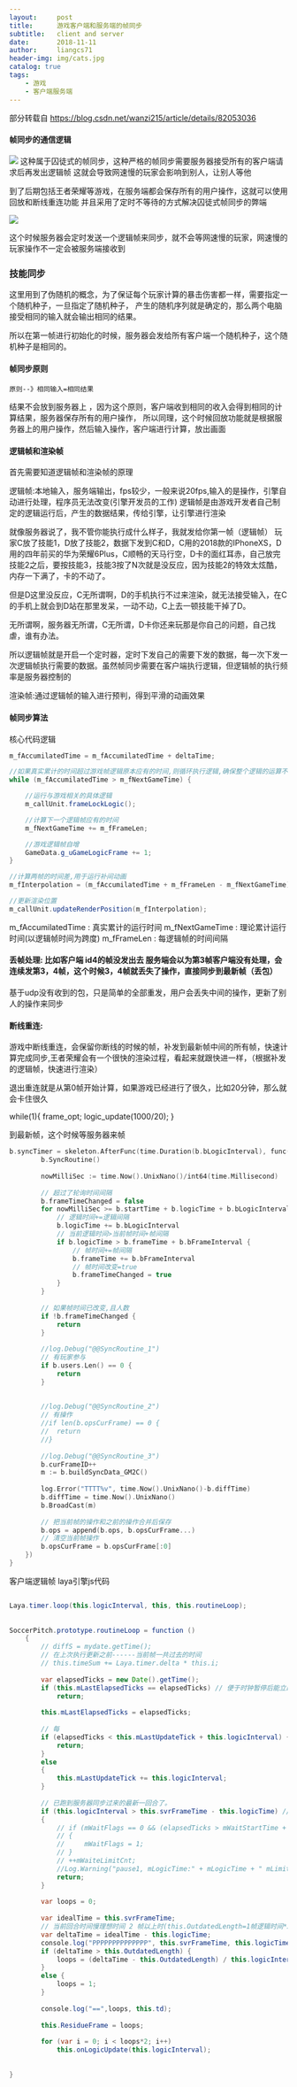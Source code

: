 ```yaml
---
layout:     post
title:      游戏客户端和服务端的帧同步
subtitle:   client and server
date:       2018-11-11
author:     liangcs71
header-img: img/cats.jpg
catalog: true
tags:
    - 游戏
    - 客户端服务端
---
```

部分转载自 https://blog.csdn.net/wanzi215/article/details/82053036

#### 帧同步的通信逻辑

![](https://ws1.sinaimg.cn/large/e8127ba2ly1g1xcevf8tvj20gm09paaj.jpg)
这种属于囚徒式的帧同步，这种严格的帧同步需要服务器接受所有的客户端请求后再发出逻辑帧
这就会导致网速慢的玩家会影响到别人，让别人等他

到了后期包括王者荣耀等游戏，在服务端都会保存所有的用户操作，这就可以使用回放和断线重连功能
并且采用了定时不等待的方式解决囚徒式帧同步的弊端

![](https://ws1.sinaimg.cn/large/e8127ba2ly1g1xcu7i9inj20go0bjadv.jpg)

这个时候服务器会定时发送一个逻辑帧来同步，就不会等网速慢的玩家，网速慢的玩家操作不一定会被服务端接收到

### 技能同步

这里用到了伪随机的概念，为了保证每个玩家计算的暴击伤害都一样，需要指定一个随机种子，一旦指定了随机种子，
产生的随机序列就是确定的，那么两个电脑接受相同的输入就会输出相同的结果。

所以在第一帧进行初始化的时候，服务器会发给所有客户端一个随机种子，这个随机种子是相同的。


#### 帧同步原则


```原则--》相同输入=相同结果```

结果不会放到服务器上 ，因为这个原则，客户端收到相同的收入会得到相同的计算结果，服务器保存所有的用户操作，
所以同理，这个时候回放功能就是根据服务器上的用户操作，然后输入操作，客户端进行计算，放出画面

#### 逻辑帧和渲染帧

首先需要知道逻辑帧和渲染帧的原理

逻辑帧:本地输入，服务端输出，fps较少，一般来说20fps,输入的是操作，引擎自动进行处理，程序员无法改变(引擎开发员的工作)
逻辑帧是由游戏开发者自己制定的逻辑运行后，产生的数据结果，传给引擎，让引擎进行渲染

就像服务器说了，我不管你能执行成什么样子，我就发给你第一帧（逻辑帧） 玩家C放了技能1，D放了技能2，数据下发到C和D，C用的2018款的IPhoneXS，D用的四年前买的华为荣耀6Plus，C顺畅的天马行空，D卡的面红耳赤，自己放完技能2之后，要按技能3，技能3按了N次就是没反应，因为技能2的特效太炫酷，内存一下满了，卡的不动了。

但是D这里没反应，C无所谓啊，D的手机执行不过来渲染，就无法接受输入，在C的手机上就会到D站在那里发呆，一动不动，C上去一顿技能干掉了D。

无所谓啊，服务器无所谓，C无所谓，D卡你还来玩那是你自己的问题，自己找虐，谁有办法。

所以逻辑帧就是开启一个定时器，定时下发自己的需要下发的数据，每一次下发一次逻辑帧执行需要的数据。虽然帧同步需要在客户端执行逻辑，但逻辑帧的执行频率是服务器控制的

渲染帧:通过逻辑帧的输入进行预判，得到平滑的动画效果

#### 帧同步算法

核心代码逻辑

```c#
m_fAccumilatedTime = m_fAccumilatedTime + deltaTime;

//如果真实累计的时间超过游戏帧逻辑原本应有的时间,则循环执行逻辑,确保整个逻辑的运算不会因为帧间隔时间的波动而计算出不同的结果
while (m_fAccumilatedTime > m_fNextGameTime) {

    //运行与游戏相关的具体逻辑
    m_callUnit.frameLockLogic();

    //计算下一个逻辑帧应有的时间
    m_fNextGameTime += m_fFrameLen;

    //游戏逻辑帧自增
    GameData.g_uGameLogicFrame += 1;
}

//计算两帧的时间差,用于运行补间动画
m_fInterpolation = (m_fAccumilatedTime + m_fFrameLen - m_fNextGameTime) / m_fFrameLen;

//更新渲染位置
m_callUnit.updateRenderPosition(m_fInterpolation);
```

m_fAccumilatedTime : 真实累计的运行时间
m_fNextGameTime : 理论累计运行时间(以逻辑帧时间为跨度)
m_fFrameLen : 每逻辑帧的时间间隔

#### 丢帧处理: 比如客户端 id4的帧没发出去 服务端会以为第3帧客户端没有处理，会连续发第3，4帧，这个时候3，4帧就丢失了操作，直接同步到最新帧（丢包）
基于udp没有收到的包，只是简单的全部重发，用户会丢失中间的操作，更新了别人的操作来同步


#### 断线重连:
游戏中断线重连，会保留你断线的时候的帧，补发到最新帧中间的所有帧，快速计算完成同步,王者荣耀会有一个很快的渲染过程，看起来就跟快进一样，（根据补发的逻辑帧，快速进行渲染）

退出重连就是从第0帧开始计算，如果游戏已经进行了很久，比如20分钟，那么就会卡住很久

while(1){
	frame_opt;
	logic_update(1000/20);
}

到最新帧，这个时候等服务器来帧

```c++
b.syncTimer = skeleton.AfterFunc(time.Duration(b.bLogicInterval), func() {
		b.SyncRoutine()
 
		nowMilliSec := time.Now().UnixNano()/int64(time.Millisecond)
 
		// 超过了轮询时间间隔
		b.frameTimeChanged = false
		for nowMilliSec >= b.startTime + b.logicTime + b.bLogicInterval {
			// 逻辑时间+=逻辑间隔
			b.logicTime += b.bLogicInterval
			// 当前逻辑时间>当前帧时间+帧间隔
			if b.logicTime > b.frameTime + b.bFrameInterval {
				// 帧时间+=帧间隔
				b.frameTime += b.bFrameInterval
				// 帧时间改变=true
				b.frameTimeChanged = true
			}
		}
 
		// 如果帧时间已改变,且人数
		if !b.frameTimeChanged {
			return
		}
 
		//log.Debug("@@SyncRoutine_1")
		// 有玩家参与
		if b.users.Len() == 0 {
			return
		}
 
 
		//log.Debug("@@SyncRoutine_2")
		// 有操作
		//if len(b.opsCurFrame) == 0 {
		//	return
		//}
 
		//log.Debug("@@SyncRoutine_3")
		b.curFrameID++
		m := b.buildSyncData_GM2C()
 
		log.Error("TTTT%v", time.Now().UnixNano()-b.diffTime)
		b.diffTime = time.Now().UnixNano()
		b.BroadCast(m)
 
		// 把当前帧的操作和之前的操作合并后保存
		b.ops = append(b.ops, b.opsCurFrame...)
		// 清空当前帧操作
		b.opsCurFrame = b.opsCurFrame[:0]
	})
}

```
客户端逻辑帧
laya引擎js代码
```java

Laya.timer.loop(this.logicInterval, this, this.routineLoop);
 
 
SoccerPitch.prototype.routineLoop = function ()
    {
        // diffS = mydate.getTime();
        // 在上次执行更新之前------当前帧一共过去的时间
        // this.timeSum += Laya.timer.delta * this.i;
 
        var elapsedTicks = new Date().getTime();
        if (this.mLastElapsedTicks == elapsedTicks) // 便于时钟暂停后能立即停下来，哪怕是上次暂停后mLastUpdateTick还远远小于elapsedTicks，也会暂停
			return;
 
        this.mLastElapsedTicks = elapsedTicks;
 
        // 每
        if (elapsedTicks < this.mLastUpdateTick + this.logicInterval) {
			return;
        }
        else
        {
            this.mLastUpdateTick += this.logicInterval;
        }
			
        // 已跑到服务器同步过来的最新一回合了。
        if (this.logicInterval > this.svrFrameTime - this.logicTime) // 不够逻辑更新间隔，等下一次
        {
            // if (mWaitFlags == 0 && (elapsedTicks > mWaitStartTime + 400)) // 等待超过400ms，则提示信号弱效果
            // {
            //     mWaitFlags = 1;
            // }
            // ++mWaiteLimitCnt;
            //Log.Warning("pause1, mLogicTime:" + mLogicTime + " mLimitTime:" + mLimitTime);
            return;
        }
 
        var loops = 0;
 
        var idealTime = this.svrFrameTime;
        // 当前回合时间慢理想时间 2 帧以上时(this.OutdatedLength=1帧逻辑时间*3)，本次更新需要多个回合(加速)
        var deltaTime = idealTime - this.logicTime;
        console.log("PPPPPPPPPPPPPP", this.svrFrameTime, this.logicTime, deltaTime, this.OutdatedLength);
        if (deltaTime > this.OutdatedLength) {
            loops = (deltaTime - this.OutdatedLength) / this.logicInterval + 1;
        }
        else {
            loops = 1;
        }
 
        console.log("==",loops, this.td);
 
        this.ResidueFrame = loops;
 
        for (var i = 0; i < loops*2; i++)
            this.onLogicUpdate(this.logicInterval);
 
    
}
```









